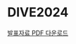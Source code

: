 # DIVE2024
[발표자료 PDF 다운로드](https://github.com/yeajinleeee/DIVE2024/raw/main/최고4양-DIVE-2024.pdf)
